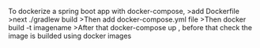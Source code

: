 To dockerize a spring boot app with docker-compose,
      >add Dockerfile
      >next ./gradlew build
      >Then add docker-compose.yml file
      >Then docker build -t imagename
      >After that docker-compose up , before that check the image is builded using docker images
       
